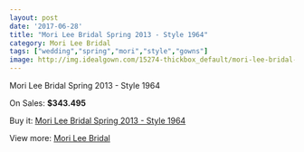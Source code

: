 ```yaml
---
layout: post
date: '2017-06-28'
title: "Mori Lee Bridal Spring 2013 - Style 1964"
category: Mori Lee Bridal
tags: ["wedding","spring","mori","style","gowns"]
image: http://img.idealgown.com/15274-thickbox_default/mori-lee-bridal-spring-2013-style-1964.jpg
---
```

Mori Lee Bridal Spring 2013 - Style 1964

On Sales: **$343.495**
<a href="https://www.idealgown.com/en/mori-lee-bridal/6112-mori-lee-bridal-spring-2013-style-1964.html"><amp-img layout="responsive" width="600" height="600" src="//img.idealgown.com/15274-thickbox_default/mori-lee-bridal-spring-2013-style-1964.jpg" alt="Mori Lee Bridal Spring 2013 - Style 1964 0" /></a>
<a href="https://www.idealgown.com/en/mori-lee-bridal/6112-mori-lee-bridal-spring-2013-style-1964.html"><amp-img layout="responsive" width="600" height="600" src="//img.idealgown.com/15276-thickbox_default/mori-lee-bridal-spring-2013-style-1964.jpg" alt="Mori Lee Bridal Spring 2013 - Style 1964 1" /></a>
<a href="https://www.idealgown.com/en/mori-lee-bridal/6112-mori-lee-bridal-spring-2013-style-1964.html"><amp-img layout="responsive" width="600" height="600" src="//img.idealgown.com/15275-thickbox_default/mori-lee-bridal-spring-2013-style-1964.jpg" alt="Mori Lee Bridal Spring 2013 - Style 1964 2" /></a>

Buy it: [Mori Lee Bridal Spring 2013 - Style 1964](https://www.idealgown.com/en/mori-lee-bridal/6112-mori-lee-bridal-spring-2013-style-1964.html "Mori Lee Bridal Spring 2013 - Style 1964")

View more: [Mori Lee Bridal](https://www.idealgown.com/en/90-mori-lee-bridal "Mori Lee Bridal")
